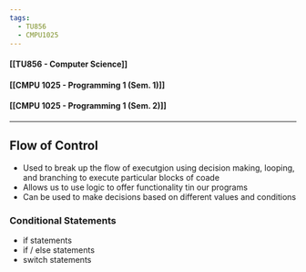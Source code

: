 ```yaml
---
tags:
  - TU856
  - CMPU1025
---
```

#### [[TU856 - Computer Science]]
#### [[CMPU 1025 - Programming 1 (Sem. 1)]]
#### [[CMPU 1025 - Programming 1 (Sem. 2)]]

---

## Flow of Control
- Used to break up the flow of executgion using decision making, looping, and branching to execute particular blocks of coade
- Allows us to use logic to offer functionality tin our programs
- Can be used to make decisions based on different values and conditions

### Conditional Statements
- if statements
- if / else statements
- switch statements

